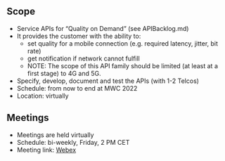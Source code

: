 ## Scope
* Service APIs for “Quality on Demand” (see APIBacklog.md)  
* It provides the customer with the ability to:  
  * set quality for a mobile connection (e.g. required latency, jitter, bit rate)  
  * get notification if network cannot fulfill  
  * NOTE: The scope of this API family should be limited (at least at a first stage) to 4G and 5G.  
* Specify, develop, document and test the APIs (with 1-2 Telcos)  
* Schedule: from now to end at MWC 2022  
* Location: virtually  

## Meetings
* Meetings are held virtually
* Schedule: bi-weekly, Friday, 2 PM CET
* Meeting link: [Webex](https://dtag.webex.com/dtag/j.php?MTID=md22a2bbe2af203f5a468bd3401e0da37)
